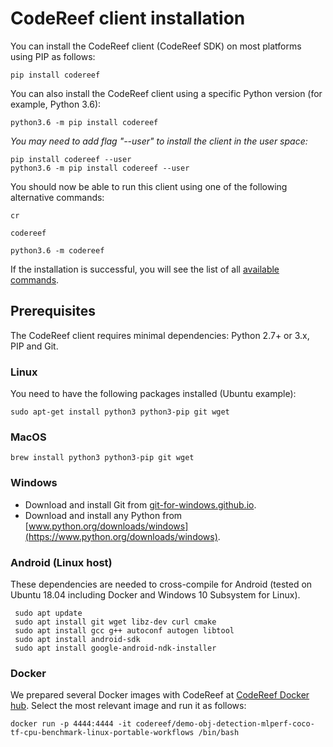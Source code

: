 # CodeReef client installation

You can install the CodeReef client (CodeReef SDK) on most platforms using PIP as follows:

```
pip install codereef
```

You can also install the CodeReef client using a specific Python version (for example, Python 3.6):
```
python3.6 -m pip install codereef
```

*You may need to add flag "--user" to install the client in the user space:*
```
pip install codereef --user
python3.6 -m pip install codereef --user
```

You should now be able to run this client using one of the following alternative commands:
```
cr

codereef

python3.6 -m codereef
```

If the installation is successful, you will see the list of all [available commands](../guide/commands).

## Prerequisites

The CodeReef client requires minimal dependencies: Python 2.7+ or 3.x, PIP and Git. 

### Linux

You need to have the following packages installed (Ubuntu example):

```
sudo apt-get install python3 python3-pip git wget
```

### MacOS

```
brew install python3 python3-pip git wget
```

### Windows

* Download and install Git from [git-for-windows.github.io](https://git-for-windows.github.io).
* Download and install any Python from [www.python.org/downloads/windows](https://www.python.org/downloads/windows).

### Android (Linux host)

These dependencies are needed to cross-compile for Android (tested on Ubuntu 18.04 including Docker and Windows 10 Subsystem for Linux). 

```
 sudo apt update
 sudo apt install git wget libz-dev curl cmake
 sudo apt install gcc g++ autoconf autogen libtool
 sudo apt install android-sdk
 sudo apt install google-android-ndk-installer
```

### Docker

We prepared several Docker images with CodeReef at [CodeReef Docker hub](https://hub.docker.com/u/codereef).
Select the most relevant image and run it as follows:
```
docker run -p 4444:4444 -it codereef/demo-obj-detection-mlperf-coco-tf-cpu-benchmark-linux-portable-workflows /bin/bash
```

